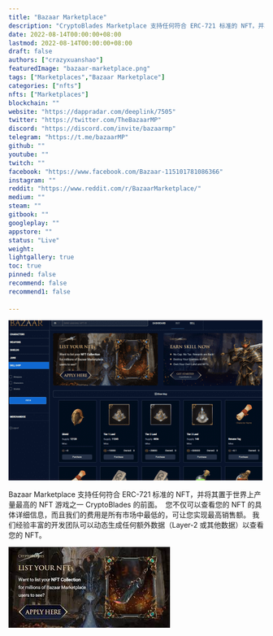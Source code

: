 ```yaml
---
title: "Bazaar Marketplace"
description: "CryptoBlades Marketplace 支持任何符合 ERC-721 标准的 NFT，并将其置于世界上产量最高的 NFT 游戏 CryptoBlades 的前面。"
date: 2022-08-14T00:00:00+08:00
lastmod: 2022-08-14T00:00:00+08:00
draft: false
authors: ["crazyxuanshao"]
featuredImage: "bazaar-marketplace.png"
tags: ["Marketplaces","Bazaar Marketplace"]
categories: ["nfts"]
nfts: ["Marketplaces"]
blockchain: ""
website: "https://dappradar.com/deeplink/7505"
twitter: "https://twitter.com/TheBazaarMP"
discord: "https://discord.com/invite/bazaarmp"
telegram: "https://t.me/bazaarMP"
github: ""
youtube: ""
twitch: ""
facebook: "https://www.facebook.com/Bazaar-115101781086366"
instagram: ""
reddit: "https://www.reddit.com/r/BazaarMarketplace/"
medium: ""
steam: ""
gitbook: ""
googleplay: ""
appstore: ""
status: "Live"
weight: 
lightgallery: true
toc: true
pinned: false
recommend: false
recommend1: false

---
```


![insaid](insaid.png)

<p>Bazaar Marketplace 支持任何符合 ERC-721 标准的 NFT，并将其置于世界上产量最高的 NFT 游戏之一 CryptoBlades 的前面。 &nbsp;您不仅可以查看您的 NFT 的具体详细信息，而且我们的费用是所有市场中最低的，可让您实现最高销售额。 我们经验丰富的开发团队可以动态生成任何额外数据（Layer-2 或其他数据）以查看您的 NFT。</p>

![dbnsau](dbnsau.png)